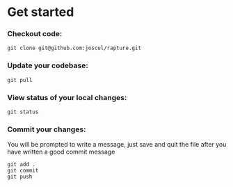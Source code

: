 # Get started

### Checkout code:
```
git clone git@github.com:joscul/rapture.git
```

### Update your codebase:
```
git pull
```

### View status of your local changes:
```
git status
```

### Commit your changes:
You will be prompted to write a message, just save and quit the file after you have written a good commit message
```
git add .
git commit
git push
```
